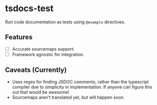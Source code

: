 # tsdocs-test

Run code documentation as tests using `@example` directives.

## Features

- [ ] Accurate sourcemaps support.
- [ ] Framework agnostic for integration.

## Caveats (Currently)

- Uses regex for finding JSDOC comments, rather than the typescript compiler due to simplicity in implementation. If anyone can figure this out that would be awesome!
- Sourcemaps aren't translated yet, but will happen soon.
